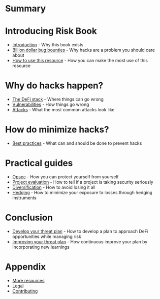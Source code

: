 # Summary

# Introducing Risk Book
- [Introduction](./intro.md) - Why this book exists
- [Billion dollar bug bounties](./size-of-hacks.md) - Why hacks are a problem you should care about
- [How to use this resource](./how-to.md) - How you can make the most use of this resource

# Why do hacks happen?
- [The DeFi stack](./defi-stack.md) - Where things can go wrong
- [Vulnerabilities](./vulnerabilities.md) - How things go wrong
- [Attacks](./attacks.md) - What the most common attacks look like

# How do minimize hacks?
- [Best practices](./best-practices.md) - What can and should be done to prevent hacks

# Practical guides
- [Opsec](./opsec.md) - How you can protect yourself from yourself
- [Project evaluation](./self-evaluation.md) - How to tell if a project is taking security seriously
- [Diversification](./diversification.md) - How to avoid losing it all
- [Hedging](./hedging.md) - How to minimize your exposure to losses through hedging instruments

# Conclusion
- [Develop your threat plan](./plan.md) - How to develop a plan to approach DeFi opportunities while managing risk
- [Improving your threat plan](./improving.md) - How continuous improve your plan by incorporating new learnings

# Appendix
- [More resources](./sources.md)
- [Legal](./legal.md)
- [Contributing](./contributing.md)